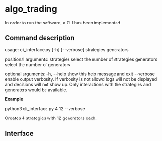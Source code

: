 # algo_trading

In order to run the software, a CLI has been implemented. 

## Command description

usage: cli_interface.py [-h] [--verbose] strategies generators

positional arguments:
  strategies  select the number of strategies
  generators  select the number of generators

optional arguments:
  -h, --help  show this help message and exit
  --verbose   enable output verbosity. If verbosity is not allowd logs will not be displayed and decisions will not show up. Only interactions with the strategies and generators would be available.
  
 **Example**
 
 python3 cli_interface.py 4 12 --verbose
 
 Creates 4 strategies with 12 generators each.
 
 
## Interface 


  
